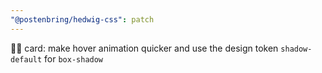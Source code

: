 ```yaml
---
"@postenbring/hedwig-css": patch
---
```


:dizzy::lipstick: card: make hover animation quicker and use the design token `shadow-default` for `box-shadow`
